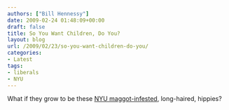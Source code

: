 ```yaml
---
authors: ["Bill Hennessy"]
date: 2009-02-24 01:48:09+00:00
draft: false
title: So You Want Children, Do You?
layout: blog
url: /2009/02/23/so-you-want-children-do-you/
categories:
- Latest
tags:
- liberals
- NYU
---
```


What if they grow to be these [NYU maggot-infested](https://nyulocal.com/on-campus/2009/02/23/raw-footage-from-the-last-moments-of-the-kimmel-occupation/), long-haired, hippies?

